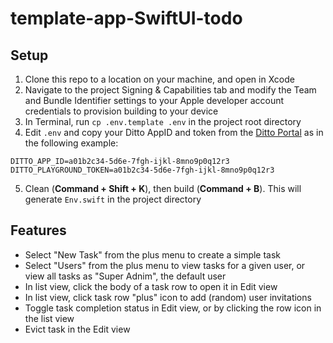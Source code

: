 # template-app-SwiftUI-todo

## Setup  
1. Clone this repo to a location on your machine, and open in Xcode    
2. Navigate to the project Signing & Capabilities tab and modify the Team and Bundle Identifier 
settings to your Apple developer account credentials to provision building to your device       
3. In Terminal, run `cp .env.template .env` in the project root directory    
4. Edit `.env` and copy your Ditto AppID and token from the [Ditto Portal](https://portal.ditto.live/) 
as in the following example:    
```
DITTO_APP_ID=a01b2c34-5d6e-7fgh-ijkl-8mno9p0q12r3
DITTO_PLAYGROUND_TOKEN=a01b2c34-5d6e-7fgh-ijkl-8mno9p0q12r3
```
5. Clean (**Command + Shift + K**), then build (**Command + B**). This will generate `Env.swift` in
the project directory  

## Features  
- Select "New Task" from the plus menu to create a simple task  
- Select "Users" from the plus menu to view tasks for a given user, or view all tasks as 
"Super Adnim", the default user    
- In list view, click the body of a task row to open it in Edit view  
- In list view, click task row "plus" icon to add (random) user invitations  
- Toggle task completion status in Edit view, or by clicking the row icon in the list view    
- Evict task in the Edit view  
